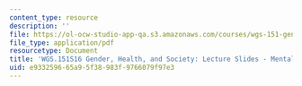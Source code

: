 ```yaml
---
content_type: resource
description: ''
file: https://ol-ocw-studio-app-qa.s3.amazonaws.com/courses/wgs-151-gender-health-and-society-spring-2016/e933259665a95f38983f9766079f97e3_MITWGS_151S16_Week10.pdf
file_type: application/pdf
resourcetype: Document
title: 'WGS.151S16 Gender, Health, and Society: Lecture Slides - Mental Health'
uid: e9332596-65a9-5f38-983f-9766079f97e3
---
```

